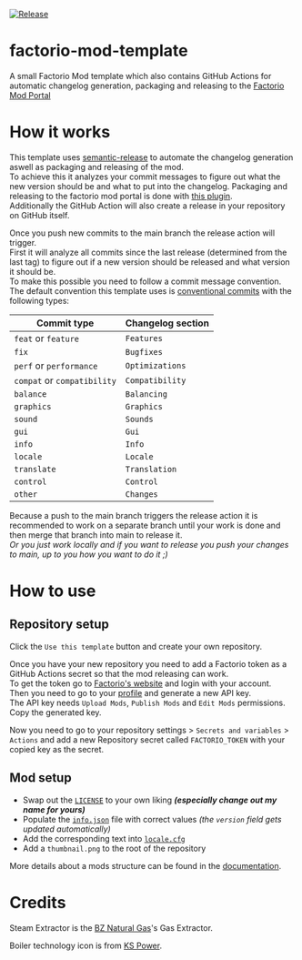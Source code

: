 [![Release](https://github.com/fgardt/factorio-mod-template/actions/workflows/release.yml/badge.svg?branch=main)](https://github.com/fgardt/factorio-mod-template/actions/workflows/release.yml)
<!--                           ^======[REPLACE THIS]======^                                                                          ^======[REPLACE THIS]======^  -->

# factorio-mod-template

A small Factorio Mod template which also contains GitHub Actions for automatic changelog generation, packaging and releasing to the [Factorio Mod Portal](https://mods.factorio.com)

# How it works

This template uses [semantic-release](https://github.com/semantic-release/semantic-release) to automate the changelog generation aswell as packaging and releasing of the mod. \
To achieve this it analyzes your commit messages to figure out what the new version should be and what to put into the changelog.
Packaging and releasing to the factorio mod portal is done with [this plugin](https://github.com/fgardt/semantic-release-factorio). \
Additionally the GitHub Action will also create a release in your repository on GitHub itself.

Once you push new commits to the main branch the release action will trigger. \
First it will analyze all commits since the last release (determined from the last tag) to figure out if a new version should be released and what version it should be. \
To make this possible you need to follow a commit message convention. The default convention this template uses is [conventional commits](https://www.conventionalcommits.org/en/v1.0.0/) with the following types:

| Commit type                 | Changelog section |
| --------------------------- | ----------------- |
| `feat` or `feature`         | `Features`        |
| `fix`                       | `Bugfixes`        |
| `perf` or `performance`     | `Optimizations`   |
| `compat` or `compatibility` | `Compatibility`   |
| `balance`                   | `Balancing`       |
| `graphics`                  | `Graphics`        |
| `sound`                     | `Sounds`          |
| `gui`                       | `Gui`             |
| `info`                      | `Info`            |
| `locale`                    | `Locale`          |
| `translate`                 | `Translation`     |
| `control`                   | `Control`         |
| `other`                     | `Changes`         |

Because a push to the main branch triggers the release action it is recommended to work on a separate branch until your work is done and then merge that branch into main to release it. \
_Or you just work locally and if you want to release you push your changes to main, up to you how you want to do it ;)_

# How to use

## Repository setup

Click the `Use this template` button and create your own repository.

Once you have your new repository you need to add a Factorio token as a GitHub Actions secret so that the mod releasing can work. \
To get the token go to [Factorio's website](https://factorio.com/login) and login with your account. \
Then you need to go to your [profile](https://factorio.com/profile) and generate a new API key. \
The API key needs `Upload Mods`, `Publish Mods` and `Edit Mods` permissions. Copy the generated key.

Now you need to go to your repository settings > `Secrets and variables` > `Actions` and add a new Repository secret called `FACTORIO_TOKEN` with your copied key as the secret.

## Mod setup

- Swap out the [`LICENSE`](LICENSE) to your own liking _**(especially change out my name for yours)**_
- Populate the [`info.json`](info.json) file with correct values _(the `version` field gets updated automatically)_
- Add the corresponding text into [`locale.cfg`](locale/en/locale.cfg)
- Add a `thumbnail.png` to the root of the repository

More details about a mods structure can be found in the [documentation](https://lua-api.factorio.com/latest/auxiliary/mod-structure.html).

# Credits

Steam Extractor is the [BZ Natural Gas](https://mods.factorio.com/mod/bzgas)'s Gas Extractor.

Boiler technology icon is from [KS Power](https://mods.factorio.com/mod/KS_Power).